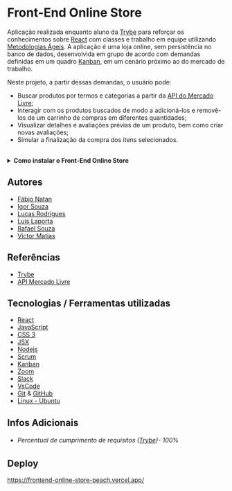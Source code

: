 # Front-End Online Store

Aplicação realizada enquanto aluno da [Trybe](https://www.betrybe.com/) para reforçar os conhecimentos sobre [React](https://pt-br.reactjs.org/) com classes e trabalho em equipe utilizando [Metodologias Ágeis](https://blog.betrybe.com/carreira/metodologias-ageis/#:~:text=As%20metodologias%20%C3%A1geis%20s%C3%A3o%20aquelas,risco%20a%20qualidade%20do%20trabalho).
A aplicação é uma loja online, sem persistência no banco de dados, desenvolvida em grupo de acordo com demandas definidas em um quadro [Kanban](https://www.totvs.com/blog/negocios/kanban/), em um cenário próximo ao do mercado de trabalho.

Neste projeto, a partir dessas demandas, o usuário pode:

- Buscar produtos por termos e categorias a partir da [API do Mercado Livre](https://developers.mercadolivre.com.br/pt_br/itens-e-buscas);
- Interagir com os produtos buscados de modo a adicioná-los e removê-los de um carrinho de compras em diferentes quantidades;
- Visualizar detalhes e avaliações prévias de um produto, bem como criar novas avaliações;
- Simular a finalização da compra dos itens selecionados. 

<br>

<details>
  <summary><strong>Como instalar o Front-End Online Store</strong></summary><br />

## Instalação 

<br>

- Clone o repositório `git@github.com:Rafael-Souza-97/frontend-online-store.git`:

```bash
git clone git@github.com:Rafael-Souza-97/frontend-online-store.git
```

<br>

- Entre na pasta do repositório que você acabou de clonar:

```bash
cd frontend-online-store
```

<br>

 - Instale as depëndencias, caso necessário, com `npm install`:

```bash
npm install
```

<hr>

### Scripts

 - Execute a aplicação com  com `npm start`:
  > Executará a aplicação em modo de desenvolvimento.
 
```bash
npm start
```

Abra [http://localhost:3000](http://localhost:3000) no seu navegador para visualiza-lo.

<hr>
<br>

</details>

## Autores

- [Fábio Natan](https://github.com/FabioNatan)
- [Igor Souza](https://github.com/IgorSouzadeOliveira)
- [Lucas Rodrigues](https://github.com/lucasrodrigges)
- [Luis Laporta](https://github.com/LuisLaporta?tab=following)
- [Rafael Souza](https://github.com/Rafael-Souza-97)
- [Victor Matias](https://github.com/victormatia)

## Referências

 - [Trybe](https://www.betrybe.com/)
 - [API Mercado Livre](https://developers.mercadolivre.com.br/pt_br/itens-e-buscas)

## Tecnologias / Ferramentas utilizadas

- [React](https://pt-br.reactjs.org/)
- [JavaScript](https://www.javascript.com/)
- [CSS 3](https://www.w3.org/Style/CSS/Overview.en.html)
- [JSX](https://pt-br.reactjs.org/docs/introducing-jsx.html)
- [Nodejs](https://nodejs.org/en/)
- [Scrum](https://www.atlassian.com/br/agile/scrum)
- [Kanban](https://www.totvs.com/blog/negocios/kanban/)
- [Zoom](https://zoom.us/)
- [Slack](https://slack.com/intl/pt-br/)
- [VsCode](https://code.visualstudio.com/)
- [Git](https://git-scm.com/) & [GitHub](https://github.com/)
- [Linux - Ubuntu](https://ubuntu.com/)

## Infos Adicionais

- ###### Percentual de cumprimento de requisitos ([Trybe](https://www.betrybe.com/))- 100%

## Deploy

https://frontend-online-store-peach.vercel.app/

